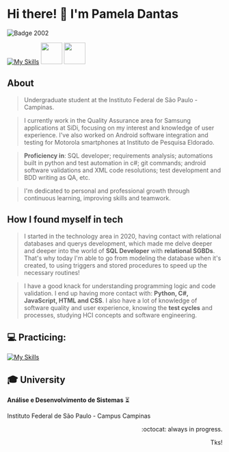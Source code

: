 # Hi there! 👋 I'm Pamela Dantas
![Badge 2002](http://img.shields.io/static/v1?label=2002&message=%20SHE/HER&color=red&style=for-the-badge)

[![My Skills](https://skillicons.dev/icons?i=mysql,py,cs,js,git)](https://skillicons.dev)
            <img src="https://cdn.jsdelivr.net/gh/devicons/devicon@latest/icons/sqldeveloper/sqldeveloper-original.svg"  width="50" height="50" />
            <img loading="lazy" src="https://cdn.jsdelivr.net/gh/devicons/devicon/icons/jira/jira-original-wordmark.svg" width="50" height="50"/>

## About
> Undergraduate student at the Instituto Federal de São Paulo - Campinas.

> I currently work in the Quality Assurance area for Samsung applications at SiDi, focusing on my interest and knowledge of user experience.
I've also worked on Android software integration and testing for Motorola smartphones at  Instituto de Pesquisa Eldorado.

>**Proficiency in**:
> SQL developer; requirements analysis; automations built in python and test automation in c#; git commands; android software validations and XML code resolutions; test development and BDD writing as QA, etc.

> I'm dedicated to personal and professional growth through continuous learning, improving skills and teamwork.


## How I found myself in tech
> I started in the technology area in 2020, having contact with relational databases and querys development, which made me delve deeper and deeper into the world of **SQL Developer** with **relational SGBDs**.
> That's why today I'm able to go from modeling the database when it's created, to using triggers and stored procedures to speed up the necessary routines!

> I have a good knack for understanding programming logic and code validation. I end up having more contact with: **Python, C#, JavaScript, HTML and CSS**. I also have a lot of knowledge of software quality and user experience, knowing the **test cycles** and processes, studying HCI concepts and software engineering.

## :computer: **Practicing:**
> 
[![My Skills](https://skillicons.dev/icons?i=cs,js)](https://skillicons.dev)


## :mortar_board: University
**Análise e Desenvolvimento de Sistemas** :hourglass_flowing_sand:

Instituto Federal de São Paulo - Campus Campinas



<p align="right"> :octocat: always in progress. </p>
<p align="right"> Tks! </p>


